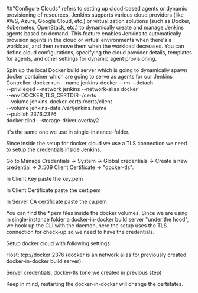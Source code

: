 ##"Configure Clouds" refers to setting up cloud-based agents or dynamic provisioning of resources. 
Jenkins supports various cloud providers (like AWS, Azure, Google Cloud, etc.) or virtualization solutions (such as Docker, Kubernetes, OpenStack, etc.) to dynamically create and manage Jenkins agents based on demand. 
This feature enables Jenkins to automatically provision agents in the cloud or virtual environments when there's a workload, and then remove them when the workload decreases. 
You can define cloud configurations, specifying the cloud provider details, templates for agents, and other settings for dynamic agent provisioning.

Spin up the local Docker build server which is going to dynamically spawn docker container which are going to serve as agents for our Jenkins Controller:
docker run --name jenkins-docker --rm --detach \
  --privileged --network jenkins --network-alias docker \
  --env DOCKER_TLS_CERTDIR=/certs \
  --volume jenkins-docker-certs:/certs/client \
  --volume jenkins-data:/var/jenkins_home \
  --publish 2376:2376 \
  docker:dind --storage-driver overlay2

It's the same one we use in single-instance-folder.

Since inside the setup for docker cloud we use a TLS connection we need to setup the credentials inside Jenkins.

Go to Manage Credentials -> System -> Global credentials -> Create a new credential -> X.509 Client Certificate -> "docker-tls".

In Client Key paste the key.pem

In Client Certificate paste the cert.pem

In Server CA certificate paste the ca.pem

You can find the *.pem files inside the docker volumes. Since we are using in single-instance folder a docker-in-docker build server "under the hood", we hook up the CLI with the daemon, here the setup uses the TLS connection for check-up so we need to have the credentials.

Setup docker cloud with following settings:

Host: tcp://docker:2376 (docker is an network alias for previously created docker-in-docker build server).

Server credentials: docker-tls (one we created in previous step)

Keep in mind, restarting the docker-in-docker will change the certiifates.


  
